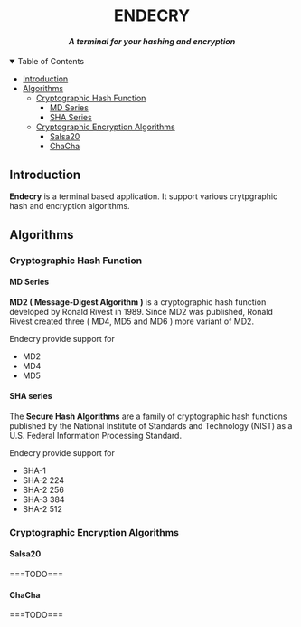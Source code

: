   <h1 align="center">ENDECRY</h1>
<h4 align="center"><i>A terminal for your hashing and encryption</i></h4>

 <details open="open">
    <summary>Table of Contents</summary>
    <ul>
      <li>
        <a href="#introduction">Introduction</a>
      </li>
      <li>
        <a href="#algorithms">Algorithms</a>
        <ul>
          <li>
            <a href="#cryptographic-hash-function">Cryptographic Hash Function</a>
            <ul>
              <li>
                <a href="#md-series">MD Series</a>
              </li>
              <li>
                <a href="#sha-series">SHA Series</a>
              </li>
            </ul>
          </li>
          <li>
            <a href="#cryptographic-encryption-algorithms">Cryptographic Encryption Algorithms</a>
            <ul>
              <li>
                <a href="#salsa20">Salsa20</a>
              </li>
              <li>
                <a href="#chacha">ChaCha</a>
              </li>
            </ul>
          </li>
        </ul>
      </li>
    </ul>
  </details>

## Introduction

**Endecry** is a terminal based application.  It support various crytpgraphic hash and encryption algorithms.  

## Algorithms

### Cryptographic Hash Function

#### MD Series

**MD2 ( Message-Digest Algorithm )** is a cryptographic hash function developed by Ronald Rivest in 1989. Since MD2 was published, Ronald Rivest created three ( MD4, MD5 and MD6 ) more variant of MD2. 

Endecry provide support for 

- MD2
- MD4 
- MD5

#### SHA series

The **Secure Hash Algorithms** are a family of cryptographic hash functions published by the National Institute of Standards and Technology (NIST) as a U.S. Federal Information Processing Standard.

Endecry provide support for

* SHA-1
* SHA-2 224
* SHA-2 256
* SHA-3 384
* SHA-2 512

### Cryptographic Encryption Algorithms

#### Salsa20

===TODO=== 

#### ChaCha

===TODO=== 


